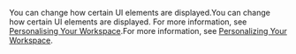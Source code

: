 <span data-ttu-id="ebac0-101">You can change how certain UI elements are displayed.</span><span class="sxs-lookup"><span data-stu-id="ebac0-101">You can change how certain UI elements are displayed.</span></span> <span data-ttu-id="ebac0-102">For more information, see [Personalising Your Workspace](../ui-personalization-user.md).</span><span class="sxs-lookup"><span data-stu-id="ebac0-102">For more information, see [Personalizing Your Workspace](../ui-personalization-user.md).</span></span>
